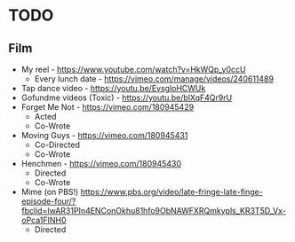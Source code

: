 # TODO

## Film

- My reel - https://www.youtube.com/watch?v=HkWQp_y0ccU
  - Every lunch date - https://vimeo.com/manage/videos/240611489
- Tap dance video - https://youtu.be/EvsgloHCWUk
- Gofundme videos (Toxic) - https://youtu.be/blXqF4Qr9rU
- Forget Me Not - https://vimeo.com/180945429
  - Acted
  - Co-Wrote
- Moving Guys - https://vimeo.com/180945431
  - Co-Directed
  - Co-Wrote
- Henchmen - https://vimeo.com/180945430
  - Directed
  - Co-Wrote
- Mime (on PBS!) https://www.pbs.org/video/late-fringe-late-finge-episode-four/?fbclid=IwAR31PIn4ENConOkhu81hfo9ObNAWFXRQmkypls_KR3T5D_Vx-oPca1FINH0
  - Directed
